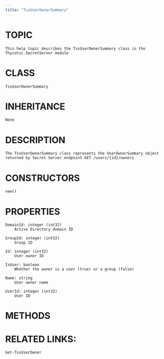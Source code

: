 ```yaml
---
title: "TssUserOwnerSummary"
---
```


# TOPIC
    This help topic describes the TssUserOwnerSummary class in the Thycotic.SecretServer module

# CLASS
    TssUserOwnerSummary

# INHERITANCE
    None

# DESCRIPTION
    The TssUserOwnerSummary class represents the UserOwnerSummary object returned by Secret Server endpoint GET /users/{id}/owners

# CONSTRUCTORS
    new()

# PROPERTIES
    DomainId: integer (int32)
        Active Directory domain ID

    GroupId: integer (int32)
        Group ID

    Id: integer (int32)
        User owner ID

    IsUser: boolean
        Whether the owner is a user (true) or a group (false)

    Name: string
        User owner name

    UserId: integer (int32)
        User ID

# METHODS

# RELATED LINKS:
    Get-TssUserOwner